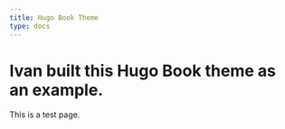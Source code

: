 ```yaml
---
title: Hugo Book Theme
type: docs
---
```


# Ivan built this Hugo Book theme as an example.

This is a test page.